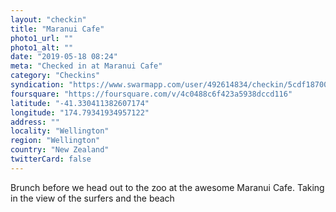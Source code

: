 ```yaml
---
layout: "checkin"
title: "Maranui Cafe"
photo1_url: ""
photo1_alt: ""
date: "2019-05-18 08:24"
meta: "Checked in at Maranui Cafe"
category: "Checkins"
syndication: "https://www.swarmapp.com/user/492614834/checkin/5cdf1870065ef5002c1785b0"
foursquare: "https://foursquare.com/v/4c0488c6f423a5938dccd116"
latitude: "-41.330411382607174"
longitude: "174.79341934957122"
address: ""
locality: "Wellington"
region: "Wellington"
country: "New Zealand"
twitterCard: false
---
```

Brunch before we head out to the zoo at the awesome Maranui Cafe. Taking in the view of the surfers and the beach
